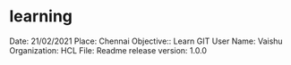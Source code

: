 # learning
Date: 21/02/2021
Place: Chennai
Objective:: Learn GIT
User Name: Vaishu
Organization: HCL
File: Readme
release version: 1.0.0
